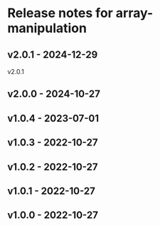 # Release notes for array-manipulation

## v2.0.1 - 2024-12-29

v2.0.1

## v2.0.0 - 2024-10-27

## v1.0.4 - 2023-07-01

## v1.0.3 - 2022-10-27

## v1.0.2 - 2022-10-27

## v1.0.1 - 2022-10-27

## v1.0.0 - 2022-10-27
